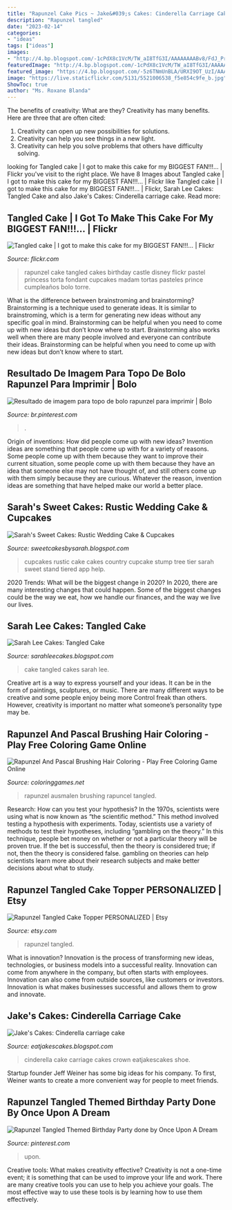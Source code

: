 ```yaml
---
title: "Rapunzel Cake Pics ~ Jake&#039;s Cakes: Cinderella Carriage Cake"
description: "Rapunzel tangled"
date: "2023-02-14"
categories:
- "ideas"
tags: ["ideas"]
images:
- "http://4.bp.blogspot.com/-1cPdX8c1VcM/TW_aI8TfG3I/AAAAAAAABv8/FdJ_Prl9bGQ/s1600/DSCF0291.JPG"
featuredImage: "http://4.bp.blogspot.com/-1cPdX8c1VcM/TW_aI8TfG3I/AAAAAAAABv8/FdJ_Prl9bGQ/s1600/DSCF0291.JPG"
featured_image: "https://4.bp.blogspot.com/-5z6TNmUnBLA/URXI9OT_UzI/AAAAAAAACX4/2q3CSgN8Wtw/s1600/IMG_0096_1W.jpg"
image: "https://live.staticflickr.com/5131/5521006538_f5e854c9fe_b.jpg"
ShowToc: true
author: "Ms. Roxane Blanda"
---
```



The benefits of creativity: What are they?
Creativity has many benefits. Here are three that are often cited: 
1) Creativity can open up new possibilities for solutions. 
2) Creativity can help you see things in a new light. 
3) Creativity can help you solve problems that others have difficulty solving.

	

		
looking for Tangled cake | I got to make this cake for my BIGGEST FAN!!!… | Flickr you've visit to the right place. We have 8 Images about Tangled cake | I got to make this cake for my BIGGEST FAN!!!… | Flickr like Tangled cake | I got to make this cake for my BIGGEST FAN!!!… | Flickr, Sarah Lee Cakes: Tangled Cake and also Jake&#039;s Cakes: Cinderella carriage cake. Read more:
		
    
## Tangled Cake | I Got To Make This Cake For My BIGGEST FAN!!!… | Flickr

<img loading=lazy src="https://live.staticflickr.com/5131/5521006538_f5e854c9fe_b.jpg" onerror="this.onerror=null;this.src='https://tse4.mm.bing.net/th?id=OIP.-YuDoOi3ExTYjZP84vCfBAHaOs&amp;pid=15.1';" alt="Tangled cake | I got to make this cake for my BIGGEST FAN!!!… | Flickr">

_Source: flickr.com_

>rapunzel cake tangled cakes birthday castle disney flickr pastel princess torta fondant cupcakes madam tortas pasteles prince cumpleaños bolo torre. 

	

What is the difference between brainstroming and brainstorming?
Brainstorming is a technique used to generate ideas. It is similar to brainstroming, which is a term for generating new ideas without any specific goal in mind. Brainstorming can be helpful when you need to come up with new ideas but don’t know where to start.  Brainstorming also works well when there are many people involved and everyone can contribute their ideas. Brainstorming can be helpful when you need to come up with new ideas but don’t know where to start.

    
## Resultado De Imagem Para Topo De Bolo Rapunzel Para Imprimir | Bolo

<img loading=lazy src="https://i.pinimg.com/736x/35/d7/a7/35d7a73b73490fec8c63da8dca329638.jpg" onerror="this.onerror=null;this.src='https://tse2.mm.bing.net/th?id=OIP.KbH2K3v7_iVvsX-QVsp8nAHaJl&amp;pid=15.1';" alt="Resultado de imagem para topo de bolo rapunzel para imprimir | Bolo">

_Source: br.pinterest.com_

>. 

	

Origin of inventions: How did people come up with new ideas?
Invention ideas are something that people come up with for a variety of reasons. Some people come up with them because they want to improve their current situation, some people come up with them because they have an idea that someone else may not have thought of, and still others come up with them simply because they are curious. Whatever the reason, invention ideas are something that have helped make our world a better place.

    
## Sarah&#039;s Sweet Cakes: Rustic Wedding Cake &amp; Cupcakes

<img loading=lazy src="http://1.bp.blogspot.com/-DAjK4ssbdJE/UJPJ2_oU-wI/AAAAAAAAKAM/tOdQOhY75WY/s1600/rusticcake.jpg" onerror="this.onerror=null;this.src='https://tse3.mm.bing.net/th?id=OIP.47Ykpsxaaw5wjf3Enc_dqAHaNI&amp;pid=15.1';" alt="Sarah&#039;s Sweet Cakes: Rustic Wedding Cake &amp; Cupcakes">

_Source: sweetcakesbysarah.blogspot.com_

>cupcakes rustic cake cakes country cupcake stump tree tier sarah sweet stand tiered app help. 

	

2020 Trends: What will be the biggest change in 2020?
In 2020, there are many interesting changes that could happen. Some of the biggest changes could be the way we eat, how we handle our finances, and the way we live our lives.

    
## Sarah Lee Cakes: Tangled Cake

<img loading=lazy src="http://4.bp.blogspot.com/-1cPdX8c1VcM/TW_aI8TfG3I/AAAAAAAABv8/FdJ_Prl9bGQ/s1600/DSCF0291.JPG" onerror="this.onerror=null;this.src='https://tse4.mm.bing.net/th?id=OIP.YitdTXs0JFoyztIu_sgi2wHaJ4&amp;pid=15.1';" alt="Sarah Lee Cakes: Tangled Cake">

_Source: sarahleecakes.blogspot.com_

>cake tangled cakes sarah lee. 

	

Creative art is a way to express yourself and your ideas. It can be in the form of paintings, sculptures, or music. There are many different ways to be creative and some people enjoy being more Control freak than others. However, creativity is important no matter what someone’s personality type may be.

    
## Rapunzel And Pascal Brushing Hair Coloring - Play Free Coloring Game Online

<img loading=lazy src="http://coloringgames.net/images/imgcolor/1533182055_rapunzel-and-pascal-brushing-hair-a4.jpg" onerror="this.onerror=null;this.src='https://tse4.mm.bing.net/th?id=OIP.Z9HjizplEWQEEmVqZIfu2AHaKe&amp;pid=15.1';" alt="Rapunzel And Pascal Brushing Hair Coloring - Play Free Coloring Game Online">

_Source: coloringgames.net_

>rapunzel ausmalen brushing rapuncel tangled. 

	

Research: How can you test your hypothesis?
In the 1970s, scientists were using what is now known as “the scientific method.” This method involved testing a hypothesis with experiments. Today, scientists use a variety of methods to test their hypotheses, including “gambling on the theory.” In this technique, people bet money on whether or not a particular theory will be proven true. If the bet is successful, then the theory is considered true; if not, then the theory is considered false. gambling on theories can help scientists learn more about their research subjects and make better decisions about what to study.

    
## Rapunzel Tangled Cake Topper PERSONALIZED | Etsy

<img loading=lazy src="https://i.etsystatic.com/9896460/r/il/bdfeba/1933081363/il_794xN.1933081363_4g87.jpg" onerror="this.onerror=null;this.src='https://tse4.mm.bing.net/th?id=OIP.m4HgUBsqe7FnHC-a3gEm0wHaHt&amp;pid=15.1';" alt="Rapunzel Tangled Cake Topper PERSONALIZED | Etsy">

_Source: etsy.com_

>rapunzel tangled. 

	

What is innovation?
Innovation is the process of transforming new ideas, technologies, or business models into a successful reality. Innovation can come from anywhere in the company, but often starts with employees. Innovation can also come from outside sources, like customers or investors. Innovation is what makes businesses successful and allows them to grow and innovate.

    
## Jake&#039;s Cakes: Cinderella Carriage Cake

<img loading=lazy src="https://4.bp.blogspot.com/-5z6TNmUnBLA/URXI9OT_UzI/AAAAAAAACX4/2q3CSgN8Wtw/s1600/IMG_0096_1W.jpg" onerror="this.onerror=null;this.src='https://tse2.mm.bing.net/th?id=OIP.O2B0COTYHOcS-EUEjv2IBAHaJ4&amp;pid=15.1';" alt="Jake&#039;s Cakes: Cinderella carriage cake">

_Source: eatjakescakes.blogspot.com_

>cinderella cake carriage cakes crown eatjakescakes shoe. 

	

Startup founder Jeff Weiner has some big ideas for his company. To first, Weiner wants to create a more convenient way for people to meet friends.

    
## Rapunzel Tangled Themed Birthday Party Done By Once Upon A Dream

<img loading=lazy src="https://i.pinimg.com/736x/13/40/da/1340daa79845ac509661af97f0e99ff4.jpg" onerror="this.onerror=null;this.src='https://tse1.mm.bing.net/th?id=OIP.Jsz0TPnJOpbHnfp9cuL4xAHaJ3&amp;pid=15.1';" alt="Rapunzel Tangled Themed Birthday Party done by Once Upon A Dream">

_Source: pinterest.com_

>upon. 

	

Creative tools: What makes creativity effective?
Creativity is not a one-time event; it is something that can be used to improve your life and work. There are many creative tools you can use to help you achieve your goals. The most effective way to use these tools is by learning how to use them effectively.

